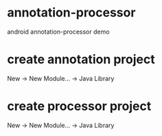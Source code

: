 # annotation-processor
android annotation-processor demo

# create annotation project
New -> New Module... -> Java Library
# create processor project
New -> New Module... -> Java Library


